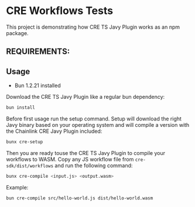 # CRE Workflows Tests

This project is demonstrating how CRE TS Javy Plugin works as an npm package.

## REQUIREMENTS:

## Usage

- Bun 1.2.21 installed

Download the CRE TS Javy Plugin like a regular bun dependency:

```bash
bun install
```

Before first usage run the setup command. Setup will download the right Javy binary based on your operating system and will compile a version with the Chainlink CRE Javy Plugin included:

```bash
bunx cre-setup
```

Then you are ready touse the CRE TS Javy Plugin to compile your workflows to WASM. Copy any JS workflow file from `cre-sdk/dist/workflows` and run the following command:

```bash
bunx cre-compile <input.js> <output.wasm>
```

Example:

```bash
bun cre-compile src/hello-world.js dist/hello-world.wasm
```
